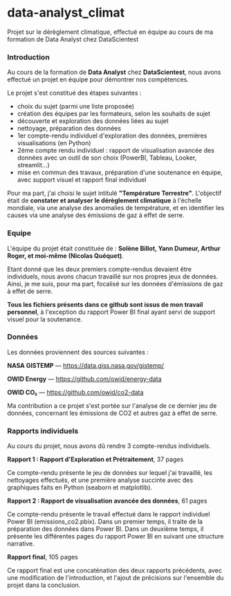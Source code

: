 # data-analyst_climat
Projet sur le dérèglement climatique, effectué en équipe au cours de ma formation de Data Analyst chez DataScientest

### Introduction

Au cours de la formation de <b>Data Analyst</b> chez <b>DataScientest</b>, nous avons effectué un projet en équipe pour démontrer nos compétences. 

Le projet s'est constitué des étapes suivantes : 
- choix du sujet (parmi une liste proposée)
- création des équipes par les formateurs, selon les souhaits de sujet
- découverte et exploration des données liées au sujet
- nettoyage, préparation des données
- 1er compte-rendu individuel d'exploration des données, premières visualisations (en Python)
- 2éme compte rendu individuel : rapport de visualisation avancée des données avec un outil de son choix (PowerBI, Tableau, Looker, streamlit...)
- mise en commun des travaux, préparation d'une soutenance en équipe, avec support visuel et rapport final individuel

Pour ma part, j'ai choisi le sujet intitulé <b>"Température Terrestre"</b>.
L'objectif était de <b>constater et analyser le dérèglement climatique</b> à l'échelle mondiale, via une analyse des anomalies de température, et en identifier les causes via une analyse des émissions de gaz à effet de serre.


### Equipe

L'équipe du projet était constituée de :  <b>Solène Billot, Yann Dumeur, Arthur Roger, et moi-même (Nicolas Quéquet)</b>. 

Etant donné que les deux premiers compte-rendus devaient être individuels, nous avons chacun travaillé sur nos propres jeux de données. 
Ainsi, je me suis, pour ma part, focalisé sur les données d'émissions de gaz à effet de serre. 

<b>Tous les fichiers présents dans ce github sont issus de mon travail personnel</b>, à l'exception du rapport Power BI final ayant servi de support visuel pour la soutenance. 


### Données

Les données proviennent des sources suivantes : 

 <b>NASA GISTEMP</b> — https://data.giss.nasa.gov/gistemp/
 
 <b>OWID Energy</b> — https://github.com/owid/energy-data
 
 <b>OWID CO₂</b> — https://github.com/owid/co2-data

Ma contribution a ce projet s'est portée sur l'analyse de ce dernier jeu de données, concernant les émissions de CO2 et autres gaz à effet de serre.


### Rapports individuels

Au cours du projet, nous avons dû rendre 3 compte-rendus individuels.

<b>Rapport 1 :  Rapport d'Exploration et Prétraitement</b>, 37 pages

Ce compte-rendu présente le jeu de données sur lequel j'ai travaillé, les nettoyages effectués, et une première analyse succinte avec des graphiques faits en Python (seaborn et matplotlib). 

<b>Rapport 2 : Rapport de visualisation avancée des données</b>, 61 pages

Ce compte-rendu présente le travail effectué dans le rapport individuel Power BI (emissions_co2.pbix). Dans un premier temps, il traite de la préparation des données dans Power BI. Dans un deuxième temps, il présente les différentes pages du rapport Power BI en suivant une structure narrative. 

<b>Rapport final</b>, 105 pages

Ce rapport final est une concaténation des deux rapports précédents, avec une modification de l'introduction, et l'ajout de précisions sur l'ensemble du projet dans la conclusion. 
